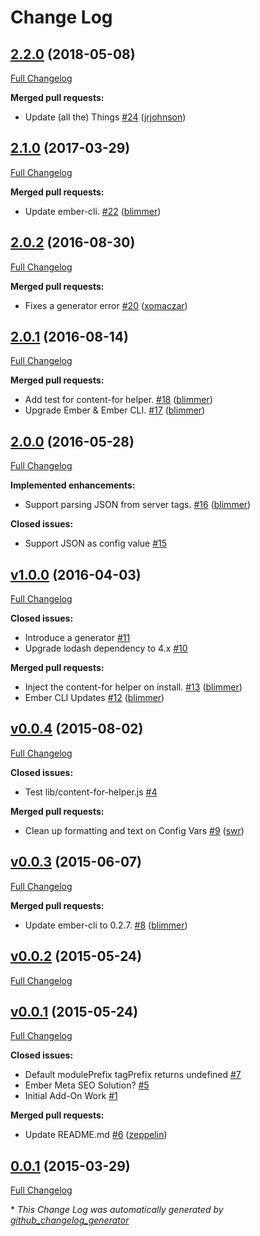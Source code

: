 # Change Log

## [2.2.0](https://github.com/blimmer/ember-cli-server-variables/tree/2.2.0) (2018-05-08)

[Full Changelog](https://github.com/blimmer/ember-cli-server-variables/compare/2.1.0...2.2.0)

**Merged pull requests:**

- Update \(all the\) Things [\#24](https://github.com/blimmer/ember-cli-server-variables/pull/24) ([jrjohnson](https://github.com/jrjohnson))

## [2.1.0](https://github.com/blimmer/ember-cli-server-variables/tree/2.1.0) (2017-03-29)

[Full Changelog](https://github.com/blimmer/ember-cli-server-variables/compare/2.0.2...2.1.0)

**Merged pull requests:**

- Update ember-cli. [\#22](https://github.com/blimmer/ember-cli-server-variables/pull/22) ([blimmer](https://github.com/blimmer))

## [2.0.2](https://github.com/blimmer/ember-cli-server-variables/tree/2.0.2) (2016-08-30)

[Full Changelog](https://github.com/blimmer/ember-cli-server-variables/compare/2.0.1...2.0.2)

**Merged pull requests:**

- Fixes a generator error [\#20](https://github.com/blimmer/ember-cli-server-variables/pull/20) ([xomaczar](https://github.com/xomaczar))

## [2.0.1](https://github.com/blimmer/ember-cli-server-variables/tree/2.0.1) (2016-08-14)

[Full Changelog](https://github.com/blimmer/ember-cli-server-variables/compare/2.0.0...2.0.1)

**Merged pull requests:**

- Add test for content-for helper. [\#18](https://github.com/blimmer/ember-cli-server-variables/pull/18) ([blimmer](https://github.com/blimmer))
- Upgrade Ember & Ember CLI. [\#17](https://github.com/blimmer/ember-cli-server-variables/pull/17) ([blimmer](https://github.com/blimmer))

## [2.0.0](https://github.com/blimmer/ember-cli-server-variables/tree/2.0.0) (2016-05-28)

[Full Changelog](https://github.com/blimmer/ember-cli-server-variables/compare/v1.0.0...2.0.0)

**Implemented enhancements:**

- Support parsing JSON from server tags. [\#16](https://github.com/blimmer/ember-cli-server-variables/pull/16) ([blimmer](https://github.com/blimmer))

**Closed issues:**

- Support JSON as config value [\#15](https://github.com/blimmer/ember-cli-server-variables/issues/15)

## [v1.0.0](https://github.com/blimmer/ember-cli-server-variables/tree/v1.0.0) (2016-04-03)

[Full Changelog](https://github.com/blimmer/ember-cli-server-variables/compare/v0.0.4...v1.0.0)

**Closed issues:**

- Introduce a generator [\#11](https://github.com/blimmer/ember-cli-server-variables/issues/11)
- Upgrade lodash dependency to 4.x [\#10](https://github.com/blimmer/ember-cli-server-variables/issues/10)

**Merged pull requests:**

- Inject the content-for helper on install. [\#13](https://github.com/blimmer/ember-cli-server-variables/pull/13) ([blimmer](https://github.com/blimmer))
- Ember CLI Updates [\#12](https://github.com/blimmer/ember-cli-server-variables/pull/12) ([blimmer](https://github.com/blimmer))

## [v0.0.4](https://github.com/blimmer/ember-cli-server-variables/tree/v0.0.4) (2015-08-02)

[Full Changelog](https://github.com/blimmer/ember-cli-server-variables/compare/v0.0.3...v0.0.4)

**Closed issues:**

- Test lib/content-for-helper.js [\#4](https://github.com/blimmer/ember-cli-server-variables/issues/4)

**Merged pull requests:**

- Clean up formatting and text on Config Vars [\#9](https://github.com/blimmer/ember-cli-server-variables/pull/9) ([swr](https://github.com/swr))

## [v0.0.3](https://github.com/blimmer/ember-cli-server-variables/tree/v0.0.3) (2015-06-07)

[Full Changelog](https://github.com/blimmer/ember-cli-server-variables/compare/v0.0.2...v0.0.3)

**Merged pull requests:**

- Update ember-cli to 0.2.7. [\#8](https://github.com/blimmer/ember-cli-server-variables/pull/8) ([blimmer](https://github.com/blimmer))

## [v0.0.2](https://github.com/blimmer/ember-cli-server-variables/tree/v0.0.2) (2015-05-24)

[Full Changelog](https://github.com/blimmer/ember-cli-server-variables/compare/v0.0.1...v0.0.2)

## [v0.0.1](https://github.com/blimmer/ember-cli-server-variables/tree/v0.0.1) (2015-05-24)

[Full Changelog](https://github.com/blimmer/ember-cli-server-variables/compare/0.0.1...v0.0.1)

**Closed issues:**

- Default modulePrefix tagPrefix returns undefined [\#7](https://github.com/blimmer/ember-cli-server-variables/issues/7)
- Ember Meta SEO Solution? [\#5](https://github.com/blimmer/ember-cli-server-variables/issues/5)
- Initial Add-On Work [\#1](https://github.com/blimmer/ember-cli-server-variables/issues/1)

**Merged pull requests:**

- Update README.md [\#6](https://github.com/blimmer/ember-cli-server-variables/pull/6) ([zeppelin](https://github.com/zeppelin))

## [0.0.1](https://github.com/blimmer/ember-cli-server-variables/tree/0.0.1) (2015-03-29)

[Full Changelog](https://github.com/blimmer/ember-cli-server-variables/compare/f977bbff07f1fb4f03411f90d0f568b40b275035...0.0.1)



\* *This Change Log was automatically generated by [github_changelog_generator](https://github.com/skywinder/Github-Changelog-Generator)*